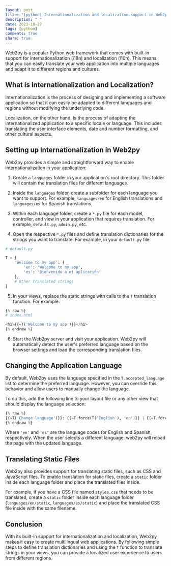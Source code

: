```yaml
---
layout: post
title: "[python] Internationalization and localization support in Web2py"
description: " "
date: 2023-10-27
tags: [python]
comments: true
share: true
---
```


Web2py is a popular Python web framework that comes with built-in support for internationalization (i18n) and localization (l10n). This means that you can easily translate your web application into multiple languages and adapt it to different regions and cultures.

## What is Internationalization and Localization?

Internationalization is the process of designing and implementing a software application so that it can easily be adapted to different languages and regions without modifying the underlying code.

Localization, on the other hand, is the process of adapting the internationalized application to a specific locale or language. This includes translating the user interface elements, date and number formatting, and other cultural aspects.

## Setting up Internationalization in Web2py

Web2py provides a simple and straightforward way to enable internationalization in your application:

1. Create a `languages` folder in your application's root directory. This folder will contain the translation files for different languages.

2. Inside the `languages` folder, create a subfolder for each language you want to support. For example, `languages/en` for English translations and `languages/es` for Spanish translations.

3. Within each language folder, create a `*.py` file for each model, controller, and view in your application that requires translation. For example, `default.py`, `admin.py`, etc.

4. Open the respective `*.py` files and define translation dictionaries for the strings you want to translate. For example, in your `default.py` file:

```python
# default.py

T = {
    'Welcome to my app': {
        'en': 'Welcome to my app',
        'es': 'Bienvenido a mi aplicación'
    },
    # Other translated strings
}
```

5. In your views, replace the static strings with calls to the `T` translation function. For example:

```python
{% raw %}
# index.html

<h1>{{=T('Welcome to my app')}}</h1>
{% endraw %}
```

6. Start the Web2py server and visit your application. Web2py will automatically detect the user's preferred language based on the browser settings and load the corresponding translation files.

## Changing the Application Language

By default, Web2py uses the language specified in the `T.accepted_language` list to determine the preferred language. However, you can override this behavior and allow users to manually change the language.

To do this, add the following line to your layout file or any other view that should display the language selection:

```python
{% raw %}
{{=T('Change language')}}: {{=T.force(T('English'), 'en')}} | {{=T.force(T('Spanish'), 'es')}}
{% endraw %}
```

Where `'en'` and `'es'` are the language codes for English and Spanish, respectively. When the user selects a different language, web2py will reload the page with the updated language.

## Translating Static Files

Web2py also provides support for translating static files, such as CSS and JavaScript files. To enable translation for static files, create a `static` folder inside each language folder and place the translated files inside.

For example, if you have a CSS file named `styles.css` that needs to be translated, create a `static` folder inside each language folder (`languages/en/static`, `languages/es/static`) and place the translated CSS file inside with the same filename.

## Conclusion

With its built-in support for internationalization and localization, Web2py makes it easy to create multilingual web applications. By following simple steps to define translation dictionaries and using the `T` function to translate strings in your views, you can provide a localized user experience to users from different regions.